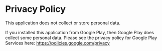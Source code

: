 # Privacy Policy
This application does not collect or store personal data.

If you installed this application from Google Play, then Google Play does collect some personal data. Please see the privacy policy for Google Play Services here: https://policies.google.com/privacy

